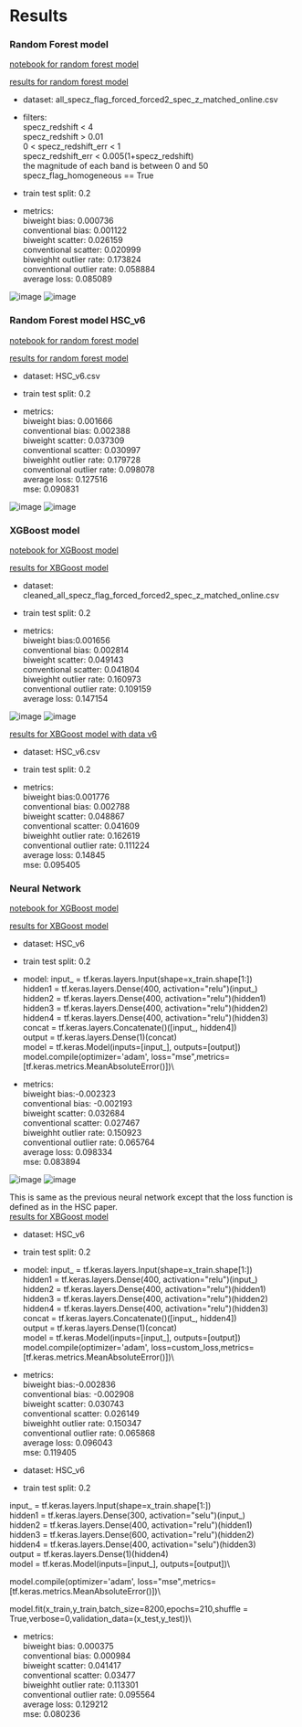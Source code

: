 # Results

### Random Forest model
[notebook for random forest model](../code/RF_big_data.ipynb)

[results for random forest model](../results/RF_results.csv)

- dataset: all_specz_flag_forced_forced2_spec_z_matched_online.csv

- filters: \
specz_redshift < 4\
specz_redshift > 0.01\
0 < specz_redshift_err < 1\
specz_redshift_err < 0.005(1+specz_redshift)\
the magnitude of each band is between 0 and 50\
specz_flag_homogeneous == True

- train test split: 0.2

- metrics:\
biweight bias: 0.000736\
conventional bias: 0.001122\
biweight scatter: 0.026159\
conventional scatter: 0.020999\
biweighht outlier rate: 0.173824\
conventional outlier rate: 0.058884\
average loss: 0.085089

![image](https://user-images.githubusercontent.com/46472635/127441624-27afadf9-99e6-493d-b49c-5e4c928979da.png)
![image](https://user-images.githubusercontent.com/46472635/127441739-b7670937-3b96-4d74-8e93-6250b00b6e7e.png)

### Random Forest model HSC_v6
[notebook for random forest model](../code/RF_big_data.ipynb)

[results for random forest model](../results/RF_results_v6.csv)

- dataset: HSC_v6.csv

- train test split: 0.2

- metrics:\
biweight bias: 0.001666\
conventional bias: 0.002388\
biweight scatter: 0.037309\
conventional scatter: 0.030997\
biweighht outlier rate: 0.179728\
conventional outlier rate: 0.098078\
average loss: 0.127516\
mse: 0.090831

![image](https://user-images.githubusercontent.com/46472635/128378345-5684c871-d426-4190-85e2-c8d161082b82.png)
![image](https://user-images.githubusercontent.com/46472635/128378443-a72490a6-d606-4b7e-9221-bd65b413a23b.png)


### XGBoost model
[notebook for XGBoost model](../code/Photo-Z%20Estimation%20in%20XGBoost.ipynb)


[results for XBGoost model](../results/XGBoost_results.csv)

- dataset: cleaned_all_specz_flag_forced_forced2_spec_z_matched_online.csv

- train test split: 0.2

- metrics:\
biweight bias:0.001656 	\
conventional bias: 0.002814\
biweight scatter: 0.049143\
conventional scatter: 0.041804\
biweighht outlier rate: 0.160973\
conventional outlier rate: 0.109159\
average loss: 0.147154

![image](https://user-images.githubusercontent.com/46472635/127443446-2525d095-3587-4425-98c8-0921b84aa7ad.png)
![image](https://user-images.githubusercontent.com/46472635/127443520-659ecdd5-b526-4ea8-a10c-0f7c0f4e7e50.png)


[results for XBGoost model with data v6](../results/XGBoost_results_v6.csv)
- dataset: HSC_v6.csv

- train test split: 0.2

- metrics:\
biweight bias:0.001776\
conventional bias: 0.002788\
biweight scatter: 0.048867\
conventional scatter: 0.041609\
biweighht outlier rate: 0.162619\
conventional outlier rate: 0.111224\
average loss: 0.14845\
mse: 0.095405


### Neural Network

[notebook for XGBoost model](../code/example_notebook_producing_nans.ipynb )


[results for XBGoost model](../results/NN_regression_results_v6.csv)

- dataset: HSC_v6

- train test split: 0.2

- model: input_ = tf.keras.layers.Input(shape=x_train.shape[1:])\
hidden1 = tf.keras.layers.Dense(400, activation="relu")(input_)\
hidden2 = tf.keras.layers.Dense(400, activation="relu")(hidden1)\
hidden3 = tf.keras.layers.Dense(400, activation="relu")(hidden2)\
hidden4 = tf.keras.layers.Dense(400, activation="relu")(hidden3)\
concat = tf.keras.layers.Concatenate()([input_, hidden4])\
output = tf.keras.layers.Dense(1)(concat)\
model = tf.keras.Model(inputs=[input_], outputs=[output])\
model.compile(optimizer='adam', loss="mse",metrics=[tf.keras.metrics.MeanAbsoluteError()])\


- metrics:\
biweight bias:-0.002323\
conventional bias: -0.002193\
biweight scatter: 0.032684\
conventional scatter: 0.027467\
biweighht outlier rate: 0.150923\
conventional outlier rate: 0.065764\
average loss: 0.098334\
mse: 0.083894

![image](https://user-images.githubusercontent.com/46472635/128579476-6161375d-63d1-4a6f-ab0a-f15c9dad2eba.png)
![image](https://user-images.githubusercontent.com/46472635/128579488-fdd896f3-598b-4591-bc72-6b12e32ea7b8.png)


This is same as the previous neural network except that the loss function is defined as in the HSC paper.\
[results for XBGoost model](../results/NN_regression_custom_loss_results_v6.csv)

- dataset: HSC_v6

- train test split: 0.2

- model: input_ = tf.keras.layers.Input(shape=x_train.shape[1:])\
hidden1 = tf.keras.layers.Dense(400, activation="relu")(input_)\
hidden2 = tf.keras.layers.Dense(400, activation="relu")(hidden1)\
hidden3 = tf.keras.layers.Dense(400, activation="relu")(hidden2)\
hidden4 = tf.keras.layers.Dense(400, activation="relu")(hidden3)\
concat = tf.keras.layers.Concatenate()([input_, hidden4])\
output = tf.keras.layers.Dense(1)(concat)\
model = tf.keras.Model(inputs=[input_], outputs=[output])\
model.compile(optimizer='adam', loss=custom_loss,metrics=[tf.keras.metrics.MeanAbsoluteError()])\


- metrics:\
biweight bias:-0.002836\
conventional bias: -0.002908\
biweight scatter: 0.030743\
conventional scatter: 0.026149\
biweighht outlier rate: 0.150347\
conventional outlier rate: 0.065868\
average loss: 0.096043\
mse: 0.119405

- dataset: HSC_v6

- train test split: 0.2

input_ = tf.keras.layers.Input(shape=x_train.shape[1:])\
hidden1 = tf.keras.layers.Dense(300, activation="selu")(input_)\
hidden2 = tf.keras.layers.Dense(400, activation="relu")(hidden1)\
hidden3 = tf.keras.layers.Dense(600, activation="relu")(hidden2)\
hidden4 = tf.keras.layers.Dense(400, activation="selu")(hidden3)\
output = tf.keras.layers.Dense(1)(hidden4)\
model = tf.keras.Model(inputs=[input_], outputs=[output])\

model.compile(optimizer='adam', loss="mse",metrics=[tf.keras.metrics.MeanAbsoluteError()])\

model.fit(x_train,y_train,batch_size=8200,epochs=210,shuffle = True,verbose=0,validation_data=(x_test,y_test))\

- metrics:\
biweight bias: 	0.000375\
conventional bias: 0.000984\
biweight scatter: 0.041417\
conventional scatter: 0.03477\
biweighht outlier rate: 0.113301\
conventional outlier rate: 0.095564\
average loss: 0.129212\
mse: 0.080236
